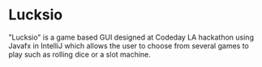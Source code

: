 # Lucksio 
"Lucksio" is a game based GUI designed at Codeday LA hackathon using Javafx in IntelliJ which allows the user to choose from several games to play such as rolling dice or a slot machine.
